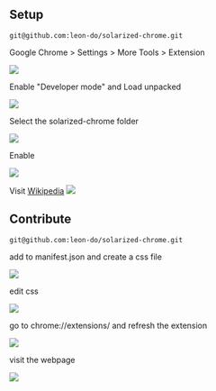 <h2> Setup </h2>

`git@github.com:leon-do/solarized-chrome.git`

Google Chrome > Settings > More Tools > Extension

![](https://imgur.com/o1UH235.png)

Enable "Developer mode" and Load unpacked

![](https://imgur.com/W1jPp1e.png)

Select the solarized-chrome folder

![](https://imgur.com/kcRQJxi.png)

Enable

![](https://imgur.com/P3Yvuj4.png)

Visit [Wikipedia](https://en.wikipedia.org/wiki/Solarized_(color_scheme))
![](https://imgur.com/SudVUGY.png)

<h2> Contribute </h2>

`git@github.com:leon-do/solarized-chrome.git`

add to manifest.json and create a css file

![](https://imgur.com/ugb4vra.png)

edit css

![](https://imgur.com/0lGi4K9.png)

go to chrome://extensions/ and refresh the extension

![](https://imgur.com/zdJ8dft.png)

visit the webpage

![](https://imgur.com/plpbNk0.png)